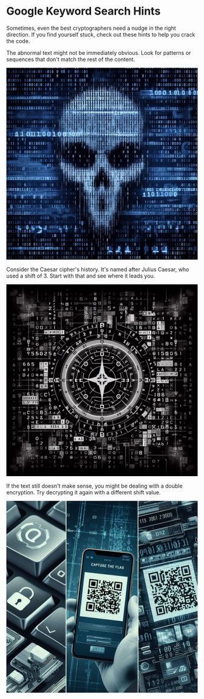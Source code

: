 # Google Keyword Search Hints

Sometimes, even the best cryptographers need a nudge in the right direction. If you find yourself stuck, check out these hints to help you crack the code.

[//]: # (Use these tabs to navigate between hints.)

<tab title="Hint 1">
    The abnormal text might not be immediately obvious. Look for patterns or sequences that don't match the rest of the content.

![Google Keyword Search's hint 1](<../images/Google Keyword Search's hint 1.jpg> "Google Keyword Search's hint 1 when hover")
</tab>

<tab title="Hint 2">
    Consider the Caesar cipher's history. It's named after Julius Caesar, who used a shift of 3. Start with that and see where it leads you.

![Google Keyword Search's hint 2](<../images/Google Keyword Search's hint 2.jpg> "Google Keyword Search's hint 2 when hover")
</tab>

<tab title="Hint 3">
    If the text still doesn't make sense, you might be dealing with a double encryption. Try decrypting it again with a different shift value.

![Google Keyword Search's hint 3](<../images/Google Keyword Search's hint 3.jpg> "Google Keyword Search's hint 3 when hover")
</tab>
